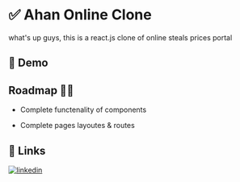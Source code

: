 
# ✅ Ahan Online Clone

what's up guys, this is a react.js clone of online steals prices portal



##  👀 Demo 

## Roadmap 👨‍💻

- Complete functenality of components

- Complete pages layoutes & routes 




## 🔗 Links
[![linkedin](https://img.shields.io/badge/linkedin-0A66C2?style=for-the-badge&logo=linkedin&logoColor=white)](https://www.linkedin.com/in/behrouz-asghari/)

